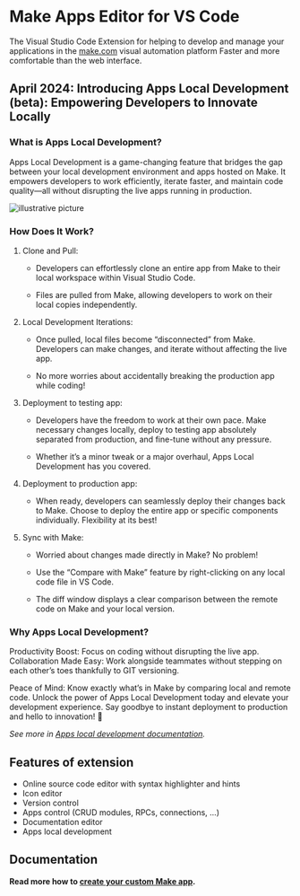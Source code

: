 Make Apps Editor for VS Code
============================

The Visual Studio Code Extension for helping to develop and manage your applications in the [make.com](make.com) visual automation platform
Faster and more comfortable than the web interface.

## April 2024: Introducing Apps Local Development (beta): Empowering Developers to Innovate Locally

### What is Apps Local Development?

Apps Local Development is a game-changing feature that bridges the gap between your local development environment and apps hosted on Make. It empowers developers to work efficiently, iterate faster, and maintain code quality—all without disrupting the live apps running in production.

<img src="https://github.com/integromat/vscode-apps-sdk/blob/development/resources/readme/localdev/banner-developers.jpg?raw=true" style="max-width: 100%; display: block; margin: 1em 0;" alt="illustrative picture" />

### How Does It Work?

1. Clone and Pull:

   - Developers can effortlessly clone an entire app from Make to their local workspace within Visual Studio Code.

   - Files are pulled from Make, allowing developers to work on their local copies independently.

2. Local Development Iterations:

   - Once pulled, local files become “disconnected” from Make. Developers can make changes, and iterate without affecting the live app.

   - No more worries about accidentally breaking the production app while coding!

3. Deployment to testing app:

   - Developers have the freedom to work at their own pace. Make necessary changes locally, deploy to testing app absolutely separated from production, and fine-tune without any pressure.

   - Whether it’s a minor tweak or a major overhaul, Apps Local Development has you covered.

4. Deployment to production app:

   - When ready, developers can seamlessly deploy their changes back to Make.
Choose to deploy the entire app or specific components individually. Flexibility at its best!

5. Sync with Make:

   - Worried about changes made directly in Make? No problem!

   - Use the “Compare with Make” feature by right-clicking on any local code file in VS Code.

   - The diff window displays a clear comparison between the remote code on Make and your local version.

### Why Apps Local Development?

Productivity Boost: Focus on coding without disrupting the live app.
Collaboration Made Easy: Work alongside teammates without stepping on each other’s toes thankfully to GIT versioning.

Peace of Mind: Know exactly what’s in Make by comparing local and remote code.
Unlock the power of Apps Local Development today and elevate your development experience. Say goodbye to instant deployment to production and hello to innovation! 🚀

_See more in [Apps local development documentation](https://github.com/integromat/vscode-apps-sdk/blob/development/README-apps-local-development.md)._

## Features of extension

- Online source code editor with syntax highlighter and hints
- Icon editor
- Version control
- Apps control (CRUD modules, RPCs, connections, ...)
- Documentation editor
- Apps local development

## Documentation

**Read more how to [create your custom Make app](https://docs.integromat.com/apps/).**
